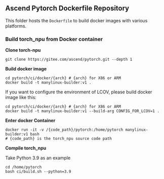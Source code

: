 ## Ascend Pytorch Dockerfile Repository

This folder hosts the `Dockerfile` to build docker images with various platforms.

### Build torch_npu from Docker container

**Clone torch-npu**

```Shell
git clone https://gitee.com/ascend/pytorch.git --depth 1
```

**Build docker image**

```Shell
cd pytorch/ci/docker/{arch} # {arch} for X86 or ARM
docker build -t manylinux-builder:v1 .
```
If you want to configure the environment of LCOV, please build docker image like this:
```Shell
cd pytorch/ci/docker/{arch} # {arch} for X86 or ARM
docker build -t manylinux-builder:v1 --build-arg CONFIG_FOR_LCOV=1 .
```

**Enter docker Container**

```Shell
docker run -it -v /{code_path}/pytorch:/home/pytorch manylinux-builder:v1 bash
# {code_path} is the torch_npu source code path
```
**Compile torch_npu**

Take Python 3.9 as an example
```Shell
cd /home/pytorch
bash ci/build.sh --python=3.9
```
